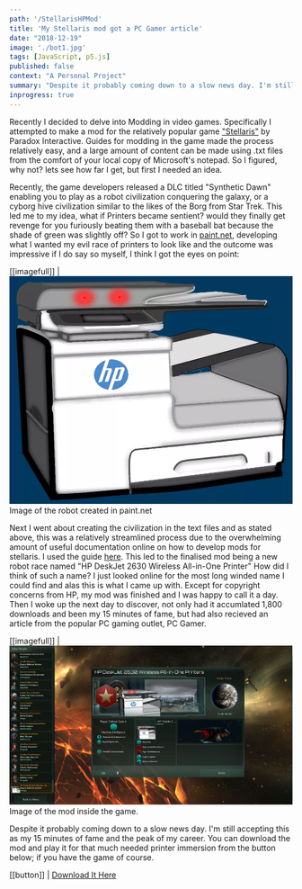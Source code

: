 ```yaml
---
path: '/StellarisHPMod'
title: 'My Stellaris mod got a PC Gamer article'
date: "2018-12-19"
image: './bot1.jpg'
tags: [JavaScript, p5.js]
published: false
context: "A Personal Project"
summary: "Despite it probably coming down to a slow news day. I'm still accepting this as my 15 minutes of fame and the peak of my career."
inprogress: true
---
```


Recently I decided to delve into Modding in video games. Specifically I attempted to make a mod for the relatively popular game ["Stellaris"](https://store.steampowered.com/app/281990/Stellaris/) by Paradox Interactive. Guides for modding in the game made the process relatively easy, and a large amount of content can be made using .txt files from the comfort of your local copy of Microsoft's notepad. So I figured, why not? lets see how far I get, but first I needed an idea. 

Recently, the game developers released a DLC titled "Synthetic Dawn" enabling you to play as a robot civilization conquering the galaxy, or a cyborg hive civilization similar to the likes of the Borg from Star Trek. This led me to my idea, what if Printers became sentient? would they finally get revenge for you furiously beating them with a baseball bat because the shade of green was slightly off? So I got to work in [paint.net](https://www.getpaint.net/), developing what I wanted my evil race of printers to look like and the outcome was impressive if I do say so myself, I think I got the eyes on point: 

[[imagefull]]
| ![final](./bot2.jpg "image-inline")Image of the robot created in paint.net

Next I went about creating the civilization in the text files and as stated above, this was a relatively streamlined process due to the overwhelming amount of useful documentation online on how to develop mods for stellaris. I used the guide [here](https://stellaris.paradoxwikis.com/Modding). This led to the finalised mod being a new robot race named "HP DeskJet 2630 Wireless All-in-One Printer" How did I think of such a name? I just looked online for the most long winded name I could find and alas this is what I came up with. Except for copyright concerns from HP, my mod was finished and I was happy to call it a day. Then I woke up the next day to discover, not only had it accumlated 1,800 downloads and been my 15 minutes of fame, but had also recieved an article from the popular PC gaming outlet, PC Gamer. 

[[imagefull]]
| ![final](./bot1.jpg "image-inline")Image of the mod inside the game.

Despite it probably coming down to a slow news day. I'm still accepting this as my 15 minutes of fame and the peak of my career. You can download the mod and play it for that much needed printer immersion from the button below; if you have the game of course. 

[[button]]
| [Download It Here](https://steamcommunity.com/sharedfiles/filedetails/?id=1593301672)

